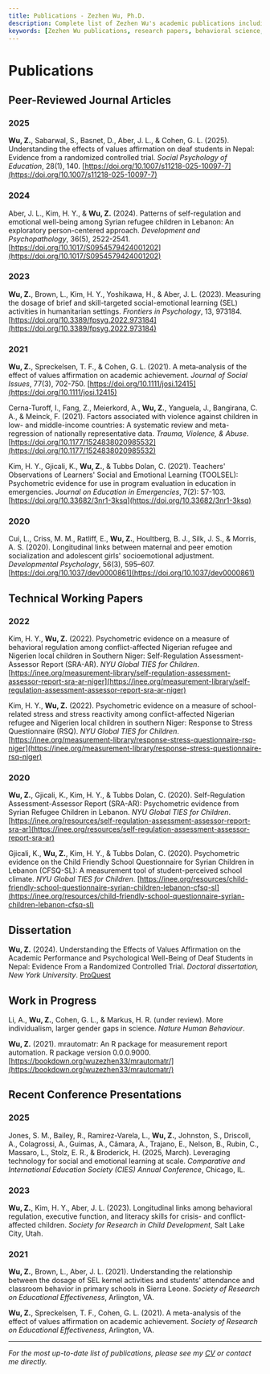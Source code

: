 ```yaml
---
title: Publications - Zezhen Wu, Ph.D.
description: Complete list of Zezhen Wu's academic publications including peer-reviewed articles, technical reports, and conference presentations in behavioral science, education, and social psychology.
keywords: [Zezhen Wu publications, research papers, behavioral science, social psychology, education research, meta-analysis, values affirmation, SEL]
---
```


# Publications

## Peer-Reviewed Journal Articles

### 2025

**Wu, Z.**, Sabarwal, S., Basnet, D., Aber, J. L., & Cohen, G. L. (2025). Understanding the effects of values affirmation on deaf students in Nepal: Evidence from a randomized controlled trial. *Social Psychology of Education*, 28(1), 140. [https://doi.org/10.1007/s11218-025-10097-7](https://doi.org/10.1007/s11218-025-10097-7)

### 2024

Aber, J. L., Kim, H. Y., & **Wu, Z.** (2024). Patterns of self-regulation and emotional well-being among Syrian refugee children in Lebanon: An exploratory person-centered approach. *Development and Psychopathology*, 36(5), 2522-2541. [https://doi.org/10.1017/S0954579424001202](https://doi.org/10.1017/S0954579424001202)

### 2023

**Wu, Z.**, Brown, L., Kim, H. Y., Yoshikawa, H., & Aber, J. L. (2023). Measuring the dosage of brief and skill-targeted social-emotional learning (SEL) activities in humanitarian settings. *Frontiers in Psychology*, 13, 973184. [https://doi.org/10.3389/fpsyg.2022.973184](https://doi.org/10.3389/fpsyg.2022.973184)

### 2021

**Wu, Z.**, Spreckelsen, T. F., & Cohen, G. L. (2021). A meta‐analysis of the effect of values affirmation on academic achievement. *Journal of Social Issues*, 77(3), 702-750. [https://doi.org/10.1111/josi.12415](https://doi.org/10.1111/josi.12415)

Cerna-Turoff, I., Fang, Z., Meierkord, A., **Wu, Z.**, Yanguela, J., Bangirana, C. A., & Meinck, F. (2021). Factors associated with violence against children in low- and middle-income countries: A systematic review and meta-regression of nationally representative data. *Trauma, Violence, & Abuse*. [https://doi.org/10.1177/1524838020985532](https://doi.org/10.1177/1524838020985532)

Kim, H. Y., Gjicali, K., **Wu, Z.**, & Tubbs Dolan, C. (2021). Teachers' Observations of Learners' Social and Emotional Learning (TOOLSEL): Psychometric evidence for use in program evaluation in education in emergencies. *Journal on Education in Emergencies*, 7(2): 57-103. [https://doi.org/10.33682/3nr1-3ksq](https://doi.org/10.33682/3nr1-3ksq)

### 2020

Cui, L., Criss, M. M., Ratliff, E., **Wu, Z.**, Houltberg, B. J., Silk, J. S., & Morris, A. S. (2020). Longitudinal links between maternal and peer emotion socialization and adolescent girls' socioemotional adjustment. *Developmental Psychology*, 56(3), 595–607. [https://doi.org/10.1037/dev0000861](https://doi.org/10.1037/dev0000861)

## Technical Working Papers

### 2022

Kim, H. Y., **Wu, Z.** (2022). Psychometric evidence on a measure of behavioral regulation among conflict-affected Nigerian refugee and Nigerien local children in Southern Niger: Self-Regulation Assessment-Assessor Report (SRA-AR). *NYU Global TIES for Children*. [https://inee.org/measurement-library/self-regulation-assessment-assessor-report-sra-ar-niger](https://inee.org/measurement-library/self-regulation-assessment-assessor-report-sra-ar-niger)

Kim, H. Y., **Wu, Z.** (2022). Psychometric evidence on a measure of school-related stress and stress reactivity among conflict-affected Nigerian refugee and Nigerien local children in southern Niger: Response to Stress Questionnaire (RSQ). *NYU Global TIES for Children*. [https://inee.org/measurement-library/response-stress-questionnaire-rsq-niger](https://inee.org/measurement-library/response-stress-questionnaire-rsq-niger)

### 2020

**Wu, Z.**, Gjicali, K., Kim, H. Y., & Tubbs Dolan, C. (2020). Self-Regulation Assessment-Assessor Report (SRA-AR): Psychometric evidence from Syrian Refugee Children in Lebanon. *NYU Global TIES for Children*. [https://inee.org/resources/self-regulation-assessment-assessor-report-sra-ar](https://inee.org/resources/self-regulation-assessment-assessor-report-sra-ar)

Gjicali, K., **Wu, Z.**, Kim, H. Y., & Tubbs Dolan, C. (2020). Psychometric evidence on the Child Friendly School Questionnaire for Syrian Children in Lebanon (CFSQ-SL): A measurement tool of student-perceived school climate. *NYU Global TIES for Children*. [https://inee.org/resources/child-friendly-school-questionnaire-syrian-children-lebanon-cfsq-sl](https://inee.org/resources/child-friendly-school-questionnaire-syrian-children-lebanon-cfsq-sl)

## Dissertation

**Wu, Z.** (2024). Understanding the Effects of Values Affirmation on the Academic Performance and Psychological Well-Being of Deaf Students in Nepal: Evidence From a Randomized Controlled Trial. *Doctoral dissertation, New York University*. [ProQuest](https://www.proquest.com/openview/c97aa05744dd912a4d33d44ea0737507/1?pq-origsite=gscholar&cbl=18750&diss=y)

## Work in Progress

Li, A., **Wu, Z.**, Cohen, G. L., & Markus, H. R. (under review). More individualism, larger gender gaps in science. *Nature Human Behaviour*.

**Wu, Z.** (2021). mrautomatr: An R package for measurement report automation. R package version 0.0.0.9000. [https://bookdown.org/wuzezhen33/mrautomatr/](https://bookdown.org/wuzezhen33/mrautomatr/)

## Recent Conference Presentations

### 2025
Jones, S. M., Bailey, R., Ramirez-Varela, L., **Wu, Z.**, Johnston, S., Driscoll, A., Colagrossi, A., Guimas, A., Câmara, A., Trajano, E., Nelson, B., Rubin, C., Massaro, L., Stolz, E. R., & Broderick, H. (2025, March). Leveraging technology for social and emotional learning at scale. *Comparative and International Education Society (CIES) Annual Conference*, Chicago, IL.

### 2023
**Wu, Z.**, Kim, H. Y., Aber, J. L. (2023). Longitudinal links among behavioral regulation, executive function, and literacy skills for crisis- and conflict-affected children. *Society for Research in Child Development*, Salt Lake City, Utah.

### 2021
**Wu, Z.**, Brown, L., Aber, J. L. (2021). Understanding the relationship between the dosage of SEL kernel activities and students' attendance and classroom behavior in primary schools in Sierra Leone. *Society of Research on Educational Effectiveness*, Arlington, VA.

**Wu, Z.**, Spreckelsen, T. F., Cohen, G. L. (2021). A meta-analysis of the effect of values affirmation on academic achievement. *Society of Research on Educational Effectiveness*, Arlington, VA.

---

*For the most up-to-date list of publications, please see my [CV](/cv.pdf) or contact me directly.*